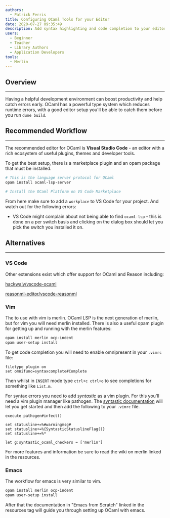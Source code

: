 ```yaml
---
authors:
  - Patrick Ferris
title: Configuring OCaml Tools for your Editor
date: 2020-07-27 09:35:49
description: Add syntax highlighting and code completion to your editor
users:
  - Beginner
  - Teacher
  - Library Authors
  - Application Developers
tools:
  - Merlin
---
```


## Overview

---

Having a helpful development environment can boost productivity and help catch errors early. OCaml has a powerful type system which reduces runtime errors, with a good editor setup you'll be able to catch them before you run `dune build`.

## Recommended Workflow

---

The recommended editor for OCaml is **Visual Studio Code** - an editor with a rich ecosystem of useful plugins, themes and developer tools. 

To get the best setup, there is a marketplace plugin and an opam package that must be installed. 

```bash
# This is the language server protocol for OCaml
opam install ocaml-lsp-server

# Install the OCaml Platform on VS Code Marketplace 
```

From here make sure to add a `workplace` to VS Code for your project. And watch out for the following errors: 

- VS Code might complain about not being able to find `ocaml-lsp` - this is done on a per switch basis and clicking on the dialog box should let you pick the switch you installed it on.

## Alternatives

---

### VS Code

Other extensions exist which offer support for OCaml and Reason including: 

[hackwaly/vscode-ocaml](https://github.com/hackwaly/vscode-ocaml)

[reasonml-editor/vscode-reasonml](https://github.com/reasonml-editor/vscode-reasonml)

### Vim

The to use with vim is merlin. OCaml LSP is the next generation of merlin, but for vim you will need merlin installed. There is also a useful opam plugin for getting up and running with the merlin features:

```bash
opam install merlin ocp-indent 
opam user-setup install 
```

To get code completion you will need to enable omnipresent in your `.vimrc` file: 

```
filetype plugin on
set omnifunc=syntaxcomplete#Complete
```

Then whilst in `INSERT` mode type `ctrl+c ctrl+o` to see completions for something like `List.m`. 

For syntax errors you need to add *syntastic* as a vim plugin. For this you'll need a vim plugin manager like pathogen. The [syntastic documentation](https://github.com/vim-syntastic/syntastic) will let you get started and then add the following to your `.vimrc` file. 

```
execute pathogen#infect()

set statusline+=%#warningmsg#
set statusline+=%{SyntasticStatuslineFlag()}
set statusline+=%*

let g:syntastic_ocaml_checkers = ['merlin']
```

For more features and information be sure to read the wiki on merlin linked in the resources. 

### Emacs

The workflow for emacs is very similar to vim. 

```bash
opam install merlin ocp-indent 
opam user-setup install 
```

After that the documentation in "Emacs from Scratch" linked in the resources tag will guide you through setting up OCaml with emacs.